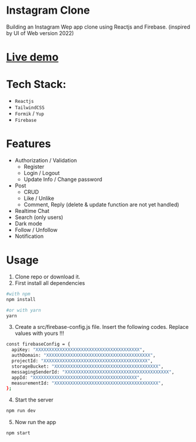 # Instagram Clone

Building an Instagram Wep app clone using Reactjs and Firebase. (inspired by UI of Web version 2022)

# [Live demo](https://instagram-f4e13.web.app/)

# Tech Stack:

- `Reactjs`
- `TailwindCSS`
- `Formik` / `Yup`
- `Firebase`

# Features

- Authorization / Validation
  - Register
  - Login / Logout
  - Update Info / Change password
- Post
  - CRUD
  - Like / Unlike
  - Comment, Reply (delete & update function are not yet handled)
- Realtime Chat
- Search (only users)
- Dark mode
- Follow / Unfollow
- Notification

# Usage

1. Clone repo or download it.
2. First install all dependencies

```sh
#with npm
npm install

#or with yarn
yarn
```

3. Create a src/firebase-config.js file. Insert the following codes. Replace values with yours !!!

```sh
const firebaseConfig = {
  apiKey: "XXXXXXXXXXXXXXXXXXXXXXXXXXXXXXXXXXXXXXX",
  authDomain: "XXXXXXXXXXXXXXXXXXXXXXXXXXXXXXXXXXXXXXX",
  projectId: "XXXXXXXXXXXXXXXXXXXXXXXXXXXXXXXXXXXXXXX",
  storageBucket: "XXXXXXXXXXXXXXXXXXXXXXXXXXXXXXXXXXXXXXX",
  messagingSenderId: "XXXXXXXXXXXXXXXXXXXXXXXXXXXXXXXXXXXXXXX",
  appId: "XXXXXXXXXXXXXXXXXXXXXXXXXXXXXXXXXXXXXXX",
  measurementId: "XXXXXXXXXXXXXXXXXXXXXXXXXXXXXXXXXXXXXXX",
};
```

4. Start the server

```sh
npm run dev
```

5. Now run the app

```sh
npm start
```
